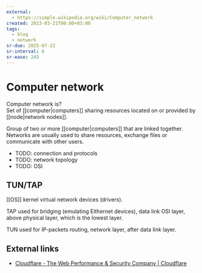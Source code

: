 ```yaml
---
external:
  - https://simple.wikipedia.org/wiki/Computer_network
created: 2023-03-21T00:00+03:00
tags:
  - blog
  - network
sr-due: 2025-07-22
sr-interval: 6
sr-ease: 243
---
```


# Computer network

Computer network is?
<br class="f">
Set of [[computer|computers]] sharing resources located on or provided by
[[node|network nodes]].

Group of two or more [[computer|computers]] that are linked together. Networks
are usually used to share resources, exchange files or communicate with other
users.

- TODO: connection and protocols
- TODO: network topology
- TODO: OSI

## TUN/TAP

[[OS]] kernel virtual network devices (drivers).

TAP used for bridging (emulating Eithernet devices), data link OSI layer, above
physical layer, which is the lowest layer.

TUN used for IP-packets routing, network layer, after data link layer.

## External links

- [Cloudflare - The Web Performance & Security Company | Cloudflare](https://www.cloudflare.com/)
